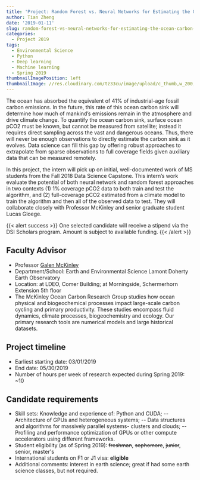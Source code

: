 ```yaml
---
title: 'Project: Random Forest vs. Neural Networks for Estimating the Ocean Carbon Sink'
author: Tian Zheng
date: '2019-01-11'
slug: random-forest-vs-neural-networks-for-estimating-the-ocean-carbon-sink
categories:
  - Project 2019
tags:
  - Environmental Science
  - Python
  - Deep learning
  - Machine learning
  - Spring 2019
thumbnailImagePosition: left
thumbnailImage: //res.cloudinary.com/tz33cu/image/upload/c_thumb,w_200,g_face/v1547218976/DSI-scholars/M15-162b-EarthAtmosphere-CarbonDioxide-FutureRoleInGlobalWarming-Simulation-20151109_pzfzte.jpg
---
```

The ocean has absorbed the equivalent of 41% of industrial-age fossil carbon emissions. In the future, this rate of this ocean carbon sink will determine how much of mankind’s emissions remain in the atmosphere and drive climate change.  To quantify the ocean carbon sink, surface ocean pCO2 must be known, but cannot be measured from satellite; instead it requires direct sampling across the vast and dangerous oceans. Thus, there will never be enough observations to directly estimate the carbon sink as it evolves. Data science can fill this gap by offering robust approaches to extrapolate from sparse observations to full coverage fields given auxiliary data that can be measured remotely.

<!--more-->
In this project, the intern will pick up on initial, well-documented work of MS students from the Fall 2018 Data Science Capstone. This intern’s work evaluate the potential of both neural network and random forest approaches in two contexts (1) 1% coverage pCO2 data to both train and test the algorithm, and (2) full-coverage pCO2 estimated from a climate model to train the algorithm and then all of the observed data to test. They will collaborate closely with Professor McKinley and senior graduate student Lucas Gloege. 

{{< alert success >}}
One selected candidate will receive a stipend via the DSI Scholars program. Amount is subject to available funding. 
{{< /alert >}}

## Faculty Advisor
+ Professor [Galen McKinley](https://galenmckinley.github.io)
+ Department/School: Earth and Environmental Science Lamont Doherty Earth Observatory
+ Location: at LDEO, Comer Building; at Morningside, Schermerhorn Extension 5th floor
+ The McKinley Ocean Carbon Research Group studies how ocean physical and biogeochemical processes impact large-scale carbon cycling and primary productivity. These studies encompass fluid dynamics, climate processes, biogeochemistry and ecology. Our primary research tools are numerical models and large historical datasets. 

## Project timeline
+ Earliest starting date: 03/01/2019
+ End date: 05/30/2019
+ Number of hours per week of research expected during Spring 2019: ~10

## Candidate requirements
+ Skill sets: Knowledge and experience of: Python and CUDA; -- Architecture of GPUs and heterogeneous systems; -- Data structures and algorithms for massively parallel systems- clusters and clouds; -- Profiling and performance optimization of GPUs or other compute accelerators using different frameworks. 
+ Student eligibility  (as of Spring 2019): ~~freshman~~, ~~sophomore~~, ~~junior~~, senior, master's
+ International students on F1 or J1 visa: **eligible**
+ Additional comments: interest in earth science; great if had some earth science classes, but not required.